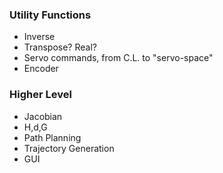 ### Utility Functions
- Inverse
- Transpose? Real?
- Servo commands, from C.L. to "servo-space"
- Encoder

### Higher Level 
- Jacobian
- H,d,G
- Path Planning
- Trajectory Generation
- GUI
